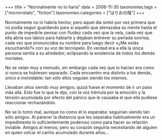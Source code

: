+++
title = "Normalmente no lo haría"
date = 2006-11-30
taxonomies.tags = ["microrrelato", "fiction"]
taxonomies.categories = ["はりおの階"]
+++

Normalmente no lo habría hecho; pero aquel día sintió por vez primera
que no podía seguir guardando para sí aquello que atenazaba su mente
hasta el punto de impedirle pensar con fluidez cada vez que la veía,
cada vez que ella abría sus labios para hablarle y dejaban entrever su
perlada sonrisa, cada vez que pronunciaba su nombre para luego decir
«¿Me estás escuchando?» con su voz de terciopelo. En verdad era a ella
la única persona sentía a su alrededor, eclipsando la existencia de
todos los demás mortales.

No se veían muy a menudo, sin embargo cada vez que lo hacían era como si
nunca se hubiesen separado. Cada encuentro era distinto a los demás,
único e inolvidable: tan sólo ellos seguían siendo los mismos.

Llevaban años siendo muy amigos; quizá fuese el momento de ir un paso
más allá. Esto fue lo que le dijo, con la voz trémula por la emoción y
la tensión acumulada por efecto del pánico que le causaba el que ella
pudiese reaccionar rechazándolo.

No se lo tomó mal, aunque no como él lo esperaba: seguirían siendo tan
sólo amigos. Al parecer la distancia que les separaba habitualmente era
un impedimento lo suficientemente poderoso como para hacer su relación
inviable. Amigos al menos; pero su corazón seguiría necesitando de
alguien en quien volcar el cariño acumulado durante años...
